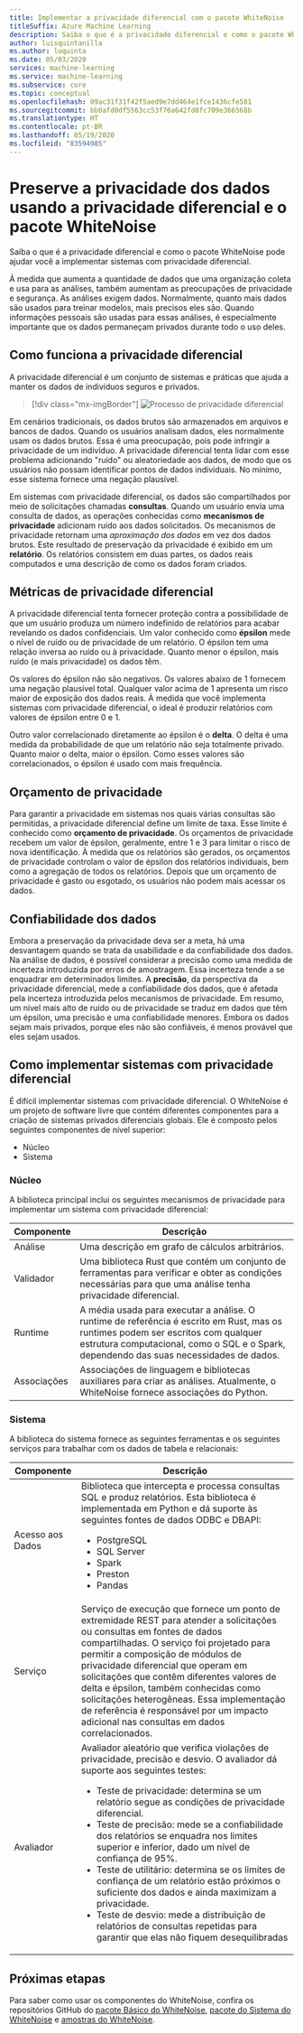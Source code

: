 ```yaml
---
title: Implementar a privacidade diferencial com o pacote WhiteNoise
titleSuffix: Azure Machine Learning
description: Saiba o que é a privacidade diferencial e como o pacote WhiteNoise pode ajudar você a implementar sistemas privados diferenciais que preservam a privacidade dos dados.
author: luisquintanilla
ms.author: luquinta
ms.date: 05/03/2020
services: machine-learning
ms.service: machine-learning
ms.subservice: core
ms.topic: conceptual
ms.openlocfilehash: 09ac31f31f42f5aed9e7dd464e1fce1436cfe581
ms.sourcegitcommit: bb0afd0df5563cc53f76a642fd8fc709e366568b
ms.translationtype: HT
ms.contentlocale: pt-BR
ms.lasthandoff: 05/19/2020
ms.locfileid: "83594985"
---
```

# <a name="preserve-data-privacy-by-using-differential-privacy-and-the-whitenoise-package"></a>Preserve a privacidade dos dados usando a privacidade diferencial e o pacote WhiteNoise

Saiba o que é a privacidade diferencial e como o pacote WhiteNoise pode ajudar você a implementar sistemas com privacidade diferencial.

À medida que aumenta a quantidade de dados que uma organização coleta e usa para as análises, também aumentam as preocupações de privacidade e segurança. As análises exigem dados. Normalmente, quanto mais dados são usados para treinar modelos, mais precisos eles são. Quando informações pessoais são usadas para essas análises, é especialmente importante que os dados permaneçam privados durante todo o uso deles.

## <a name="how-differential-privacy-works"></a>Como funciona a privacidade diferencial

A privacidade diferencial é um conjunto de sistemas e práticas que ajuda a manter os dados de indivíduos seguros e privados.

> [!div class="mx-imgBorder"]
> ![Processo de privacidade diferencial](./media/concept-differential-privacy/differential-privacy-process.jpg)

Em cenários tradicionais, os dados brutos são armazenados em arquivos e bancos de dados. Quando os usuários analisam dados, eles normalmente usam os dados brutos. Essa é uma preocupação, pois pode infringir a privacidade de um indivíduo. A privacidade diferencial tenta lidar com esse problema adicionando "ruído" ou aleatoriedade aos dados, de modo que os usuários não possam identificar pontos de dados individuais. No mínimo, esse sistema fornece uma negação plausível.

Em sistemas com privacidade diferencial, os dados são compartilhados por meio de solicitações chamadas **consultas**. Quando um usuário envia uma consulta de dados, as operações conhecidas como **mecanismos de privacidade** adicionam ruído aos dados solicitados. Os mecanismos de privacidade retornam uma *aproximação dos dados* em vez dos dados brutos. Este resultado de preservação da privacidade é exibido em um **relatório**. Os relatórios consistem em duas partes, os dados reais computados e uma descrição de como os dados foram criados.

## <a name="differential-privacy-metrics"></a>Métricas de privacidade diferencial

A privacidade diferencial tenta fornecer proteção contra a possibilidade de que um usuário produza um número indefinido de relatórios para acabar revelando os dados confidenciais. Um valor conhecido como **épsilon** mede o nível de ruído ou de privacidade de um relatório. O épsilon tem uma relação inversa ao ruído ou à privacidade. Quanto menor o épsilon, mais ruído (e mais privacidade) os dados têm.

Os valores do épsilon não são negativos. Os valores abaixo de 1 fornecem uma negação plausível total. Qualquer valor acima de 1 apresenta um risco maior de exposição dos dados reais. À medida que você implementa sistemas com privacidade diferencial, o ideal é produzir relatórios com valores de épsilon entre 0 e 1.

Outro valor correlacionado diretamente ao épsilon é o **delta**. O delta é uma medida da probabilidade de que um relatório não seja totalmente privado. Quanto maior o delta, maior o épsilon. Como esses valores são correlacionados, o épsilon é usado com mais frequência.

## <a name="privacy-budget"></a>Orçamento de privacidade

Para garantir a privacidade em sistemas nos quais várias consultas são permitidas, a privacidade diferencial define um limite de taxa. Esse limite é conhecido como **orçamento de privacidade**. Os orçamentos de privacidade recebem um valor de épsilon, geralmente, entre 1 e 3 para limitar o risco de nova identificação. À medida que os relatórios são gerados, os orçamentos de privacidade controlam o valor de épsilon dos relatórios individuais, bem como a agregação de todos os relatórios. Depois que um orçamento de privacidade é gasto ou esgotado, os usuários não podem mais acessar os dados.  

## <a name="reliability-of-data"></a>Confiabilidade dos dados

Embora a preservação da privacidade deva ser a meta, há uma desvantagem quando se trata da usabilidade e da confiabilidade dos dados. Na análise de dados, é possível considerar a precisão como uma medida de incerteza introduzida por erros de amostragem. Essa incerteza tende a se enquadrar em determinados limites. A **precisão**, da perspectiva da privacidade diferencial, mede a confiabilidade dos dados, que é afetada pela incerteza introduzida pelos mecanismos de privacidade. Em resumo, um nível mais alto de ruído ou de privacidade se traduz em dados que têm um épsilon, uma precisão e uma confiabilidade menores. Embora os dados sejam mais privados, porque eles não são confiáveis, é menos provável que eles sejam usados.

## <a name="implementing-differentially-private-systems"></a>Como implementar sistemas com privacidade diferencial

É difícil implementar sistemas com privacidade diferencial. O WhiteNoise é um projeto de software livre que contém diferentes componentes para a criação de sistemas privados diferenciais globais. Ele é composto pelos seguintes componentes de nível superior:

- Núcleo
- Sistema

### <a name="core"></a>Núcleo

A biblioteca principal inclui os seguintes mecanismos de privacidade para implementar um sistema com privacidade diferencial:

|Componente  |Descrição  |
|---------|---------|
|Análise     | Uma descrição em grafo de cálculos arbitrários. |
|Validador     | Uma biblioteca Rust que contém um conjunto de ferramentas para verificar e obter as condições necessárias para que uma análise tenha privacidade diferencial.          |
|Runtime     | A média usada para executar a análise. O runtime de referência é escrito em Rust, mas os runtimes podem ser escritos com qualquer estrutura computacional, como o SQL e o Spark, dependendo das suas necessidades de dados.        |
|Associações     | Associações de linguagem e bibliotecas auxiliares para criar as análises. Atualmente, o WhiteNoise fornece associações do Python. |

### <a name="system"></a>Sistema

A biblioteca do sistema fornece as seguintes ferramentas e os seguintes serviços para trabalhar com os dados de tabela e relacionais:

|Componente  |Descrição  |
|---------|---------|
|Acesso aos Dados     | Biblioteca que intercepta e processa consultas SQL e produz relatórios. Esta biblioteca é implementada em Python e dá suporte às seguintes fontes de dados ODBC e DBAPI:<ul><li>PostgreSQL</li><li>SQL Server</li><li>Spark</li><li>Preston</li><li>Pandas</li></ul>|
|Serviço     | Serviço de execução que fornece um ponto de extremidade REST para atender a solicitações ou consultas em fontes de dados compartilhadas. O serviço foi projetado para permitir a composição de módulos de privacidade diferencial que operam em solicitações que contêm diferentes valores de delta e épsilon, também conhecidas como solicitações heterogêneas. Essa implementação de referência é responsável por um impacto adicional nas consultas em dados correlacionados. |
|Avaliador     | Avaliador aleatório que verifica violações de privacidade, precisão e desvio. O avaliador dá suporte aos seguintes testes: <ul><li>Teste de privacidade: determina se um relatório segue as condições de privacidade diferencial.</li><li>Teste de precisão: mede se a confiabilidade dos relatórios se enquadra nos limites superior e inferior, dado um nível de confiança de 95%.</li><li>Teste de utilitário: determina se os limites de confiança de um relatório estão próximos o suficiente dos dados e ainda maximizam a privacidade.</li><li>Teste de desvio: mede a distribuição de relatórios de consultas repetidas para garantir que elas não fiquem desequilibradas</li></ul> |

## <a name="next-steps"></a>Próximas etapas

Para saber como usar os componentes do WhiteNoise, confira os repositórios GitHub do [pacote Básico do WhiteNoise](https://github.com/opendifferentialprivacy/whitenoise-core), [pacote do Sistema do WhiteNoise](https://github.com/opendifferentialprivacy/whitenoise-system) e [amostras do WhiteNoise](https://github.com/opendifferentialprivacy/whitenoise-samples).